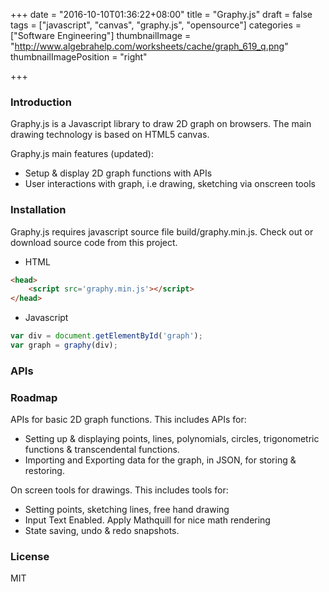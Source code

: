 +++
date = "2016-10-10T01:36:22+08:00"
title = "Graphy.js"
draft = false
tags = ["javascript", "canvas", "graphy.js", "opensource"]
categories = ["Software Engineering"]
thumbnailImage = "http://www.algebrahelp.com/worksheets/cache/graph_619_q.png"
thumbnailImagePosition = "right"

+++

### Introduction

Graphy.js is a Javascript library to draw 2D graph on browsers. The main drawing technology is based on HTML5 canvas.

Graphy.js main features (updated):

  - Setup & display 2D graph functions with APIs
  - User interactions with graph, i.e drawing, sketching via onscreen tools

### Installation

Graphy.js requires javascript source file build/graphy.min.js. Check out or download source code from this project.

  - HTML
```html
<head>
    <script src='graphy.min.js'></script>
</head>
```

  - Javascript
```js
var div = document.getElementById('graph');
var graph = graphy(div);
```

### APIs



### Roadmap

APIs for basic 2D graph functions. This includes APIs for:
 - Setting up & displaying points, lines, polynomials, circles, trigonometric functions & transcendental functions.
 - Importing and Exporting data for the graph, in JSON, for storing & restoring.

On screen tools for drawings. This includes tools for:
 - Setting points, sketching lines, free hand drawing
 - Input Text Enabled. Apply Mathquill for nice math rendering
 - State saving, undo & redo snapshots.
 
### License
MIT

   [git-repo-url]: <https://github.com/quangphuc789/graphy.js>